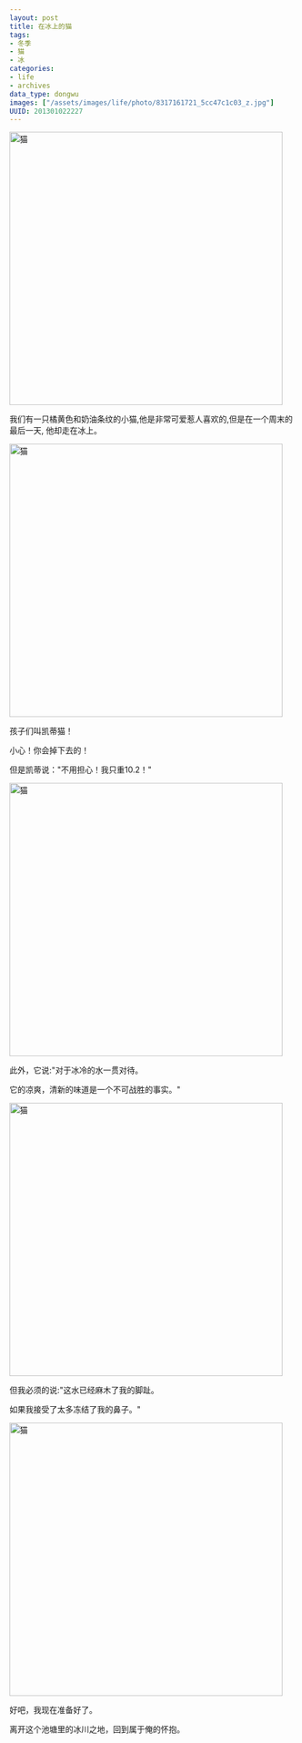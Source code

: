 ```yaml
--- 
layout: post
title: 在冰上的猫
tags: 
- 冬季
- 猫
- 冰
categories:
- life
- archives
data_type: dongwu
images: ["/assets/images/life/photo/8317161721_5cc47c1c03_z.jpg"]
UUID: 201301022227
---
```

<a href="{{site.static_url}}/assets/images/life/photo/8317160695_429346840e_z.jpg" rel="prettyPhoto[{{page.UUID}}]" alt="猫">
<img src="{{site.static_url}}/assets/images/life/photo/8317160695_429346840e_z.jpg" width="480px" alt="猫" ></img>
</a>

我们有一只橘黄色和奶油条纹的小猫,他是非常可爱惹人喜欢的,但是在一个周末的最后一天, 他却走在冰上。

<a href="{{site.static_url}}/assets/images/life/photo/8318215794_05a3d9340d_z.jpg" rel="prettyPhoto[{{page.UUID}}]" alt="猫">
<img src="{{site.static_url}}/assets/images/life/photo/8318215794_05a3d9340d_z.jpg" width="480px" alt="猫" ></img>
</a>

孩子们叫凯蒂猫！

小心！你会掉下去的！

但是凯蒂说："不用担心！我只重10.2！"

<a href="{{site.static_url}}/assets/images/life/photo/8318215614_85bb18acdf_z.jpg" rel="prettyPhoto[{{page.UUID}}]" alt="猫">
<img src="{{site.static_url}}/assets/images/life/photo/8318215614_85bb18acdf_z.jpg" width="480px" alt="猫" ></img>
</a>

此外，它说:"对于冰冷的水一贯对待。

它的凉爽，清新的味道是一个不可战胜的事实。"

<a href="{{site.static_url}}/assets/images/life/photo/8318216694_39176b3564_z.jpg" rel="prettyPhoto[{{page.UUID}}]" alt="猫">
<img src="{{site.static_url}}/assets/images/life/photo/8318216694_39176b3564_z.jpg" width="480px" alt="猫" ></img>
</a>

但我必须的说:"这水已经麻木了我的脚趾。

如果我接受了太多冻结了我的鼻子。"

<a href="{{site.static_url}}/assets/images/life/photo/8317161721_5cc47c1c03_z.jpg" rel="prettyPhoto[{{page.UUID}}]" alt="猫">
<img src="{{site.static_url}}/assets/images/life/photo/8317161721_5cc47c1c03_z.jpg" width="480px" alt="猫" ></img>
</a>

好吧，我现在准备好了。

离开这个池塘里的冰川之地，回到属于俺的怀抱。

